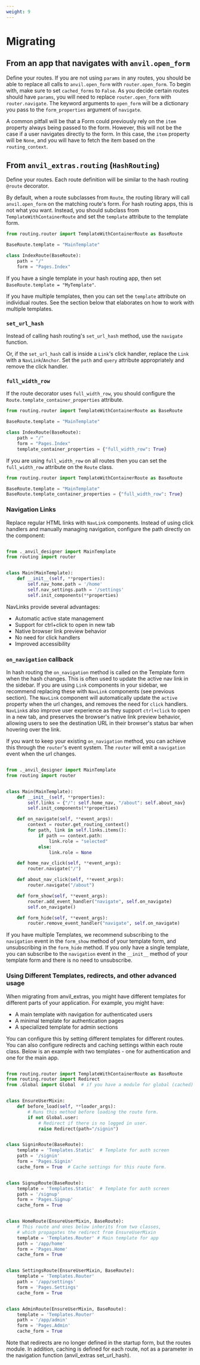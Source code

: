 ```yaml
---
weight: 9
---
```


# Migrating

## From an app that navigates with `anvil.open_form`

Define your routes. If you are not using `params` in any routes, you should be able to replace all calls to `anvil.open_form` with `router.open_form`. To begin with, make sure to set `cached_forms` to `False`. As you decide certain routes should have `params`, you will need to replace `router.open_form` with `router.navigate`. The keyword arguments to `open_form` will be a dictionary you pass to the `form_properties` argument of `navigate`.

A common pitfall will be that a Form could previously rely on the `item` property always being passed to the form. However, this will not be the case if a user navigates directly to the form. In this case, the `item` property will be `None`, and you will have to fetch the item based on the `routing_context`.

## From `anvil_extras.routing` (`HashRouting`)

Define your routes. Each route definition will be similar to the hash routing `@route` decorator.

By default, when a route subclasses from `Route`, the routing library will call `anvil.open_form` on the matching route's form. For hash routing apps, this is not what you want. Instead, you should subclass from `TemplateWithContainerRoute` and set the `template` attribute to the template form.

```python
from routing.router import TemplateWithContainerRoute as BaseRoute

BaseRoute.template = "MainTemplate"

class IndexRoute(BaseRoute):
    path = "/"
    form = "Pages.Index"
```

If you have a single template in your hash routing app, then set `BaseRoute.template = "MyTemplate"`.

If you have multiple templates, then you can set the `template` attribute on individual routes. See the section below that elaborates on how to work with multiple templates.

### `set_url_hash`

Instead of calling hash routing's `set_url_hash` method, use the `navigate` function.

Or, if the `set_url_hash` call is inside a `Link`'s click handler, replace the `Link` with a `NavLink`/`Anchor`. Set the `path` and `query` attribute appropriately and remove the click handler.

### `full_width_row`

If the route decorator uses `full_width_row`, you should configure the `Route.template_container_properties` attribute.

```python
from routing.router import TemplateWithContainerRoute as BaseRoute

BaseRoute.template = "MainTemplate"

class IndexRoute(BaseRoute):
    path = "/"
    form = "Pages.Index"
    template_container_properties = {"full_width_row": True}
```

If you are using `full_width_row` on all routes then you can set the `full_width_row` attribute on the `Route` class.

```python
from routing.router import TemplateWithContainerRoute as BaseRoute

BaseRoute.template = "MainTemplate"
BaseRoute.template_container_properties = {"full_width_row": True}

```

### Navigation Links

Replace regular HTML links with `NavLink` components. Instead of using click handlers and manually managing navigation, configure the path directly on the component:

```python

from ._anvil_designer import MainTemplate
from routing import router


class Main(MainTemplate):
    def __init__(self, **properties):
        self.nav_home.path = '/home'
        self.nav_settings.path = '/settings'
        self.init_components(**properties)

```

NavLinks provide several advantages:
- Automatic active state management
- Support for ctrl+click to open in new tab
- Native browser link preview behavior
- No need for click handlers
- Improved accessibility


### `on_navigation` callback

In hash routing the `on_navigation` method is called on the Template form when the hash changes. This is often used to update the active nav link in the sidebar. If you are using `Link` components in your sidebar, we recommend replacing these with `NavLink` components (see previous section). The `NavLink` component will automatically update the `active` property when the url changes, and removes the need for `click` handlers. `NavLink`s also improve user experience as they support `ctrl+click` to open in a new tab, and preserves the browser's native link preview behavior, allowing users to see the destination URL in their browser's status bar when hovering over the link.

If you want to keep your existing `on_navigation` method, you can achieve this through the `router`'s event system. The `router` will emit a `navigation` event when the url changes.

```python

from ._anvil_designer import MainTemplate
from routing import router


class Main(MainTemplate):
    def __init__(self, **properties):
        self.links = {"/": self.home_nav, "/about": self.about_nav}
        self.init_components(**properties)

    def on_navigate(self, **event_args):
        context = router.get_routing_context()
        for path, link in self.links.items():
            if path == context.path:
                link.role = "selected"
            else:
                link.role = None

    def home_nav_click(self, **event_args):
        router.navigate("/")

    def about_nav_click(self, **event_args):
        router.navigate("/about")

    def form_show(self, **event_args):
        router.add_event_handler("navigate", self.on_navigate)
        self.on_navigate()

    def form_hide(self, **event_args):
        router.remove_event_handler("navigate", self.on_navigate)

```

If you have multiple Templates, we recommend subscribing to the `navigation` event in the `form_show` method of your template form, and unsubscribing in the `form_hide` method. If you only have a single template, you can subscribe to the `navigation` event in the `__init__` method of your template form and there is no need to unsubscribe.

### Using Different Templates, redirects, and other advanced usage

When migrating from anvil_extras, you might have different templates for different parts of your application. For example, you might have:
- A main template with navigation for authenticated users
- A minimal template for authentication pages
- A specialized template for admin sections

You can configure this by setting different templates for different routes. You can also configure redirects and caching settings within each route class. Below is an example with two templates - one for authentication and one for the main app.

```python

from routing.router import TemplateWithContainerRoute as BaseRoute
from routing.router import Redirect
from .Global import Global  # if you have a module for global (cached) variables


class EnsureUserMixin:
    def before_load(self, **loader_args):
        # Runs this method before loading the route form.
        if not Global.user:
            # Redirect if there is no logged in user.
            raise Redirect(path="/signin")


class SigninRoute(BaseRoute):
    template = 'Templates.Static'  # Template for auth screen
    path = '/signin'
    form = 'Pages.Signin'
    cache_form = True  # Cache settings for this route form.


class SignupRoute(BaseRoute):
    template = 'Templates.Static'  # Template for auth screen
    path = '/signup'
    form = 'Pages.Signup'
    cache_form = True


class HomeRoute(EnsureUserMixin, BaseRoute):
    # This route and ones below inherits from two classes,
    # which propagates the redirect from EnsureUserMixin
    template = 'Templates.Router' # Main template for app
    path = '/app/home'
    form = 'Pages.Home'
    cache_form = True


class SettingsRoute(EnsureUserMixin, BaseRoute):
    template = 'Templates.Router'
    path = '/app/settings'
    form = 'Pages.Settings'
    cache_form = True


class AdminRoute(EnsureUserMixin, BaseRoute):
    template = 'Templates.Router'
    path = '/app/admin'
    form = 'Pages.Admin'
    cache_form = True

```

Note that redirects are no longer defined in the startup form, but the routes module. In addition, caching is defined for each route, not as a parameter in the navigation function (anvil_extras set_url_hash).
